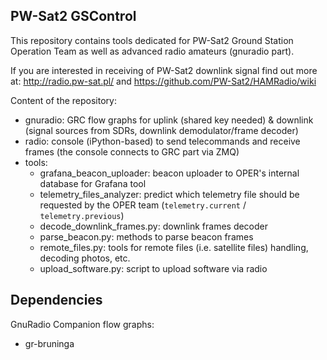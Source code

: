 ## PW-Sat2 GSControl

This repository contains tools dedicated for PW-Sat2 Ground Station Operation Team as well as advanced radio amateurs (gnuradio part).

If you are interested in receiving of PW-Sat2 downlink signal find out more at: http://radio.pw-sat.pl/ and https://github.com/PW-Sat2/HAMRadio/wiki

Content of the repository:
 - gnuradio: GRC flow graphs for uplink (shared key needed) & downlink (signal sources from SDRs, downlink demodulator/frame decoder)
 - radio: console (iPython-based) to send telecommands and receive frames (the console connects to GRC part via ZMQ)
 - tools:
    - grafana_beacon_uploader: beacon uploader to OPER's internal database for Grafana tool
    - telemetry_files_analyzer: predict which telemetry file should be requested by the OPER team (`telemetry.current` / `telemetry.previous`)
    - decode_downlink_frames.py: downlink frames decoder
    - parse_beacon.py: methods to parse beacon frames
    - remote_files.py: tools for remote files (i.e. satellite files) handling, decoding photos, etc.
    - upload_software.py: script to upload software via radio


## Dependencies

GnuRadio Companion flow graphs:
 - gr-bruninga
